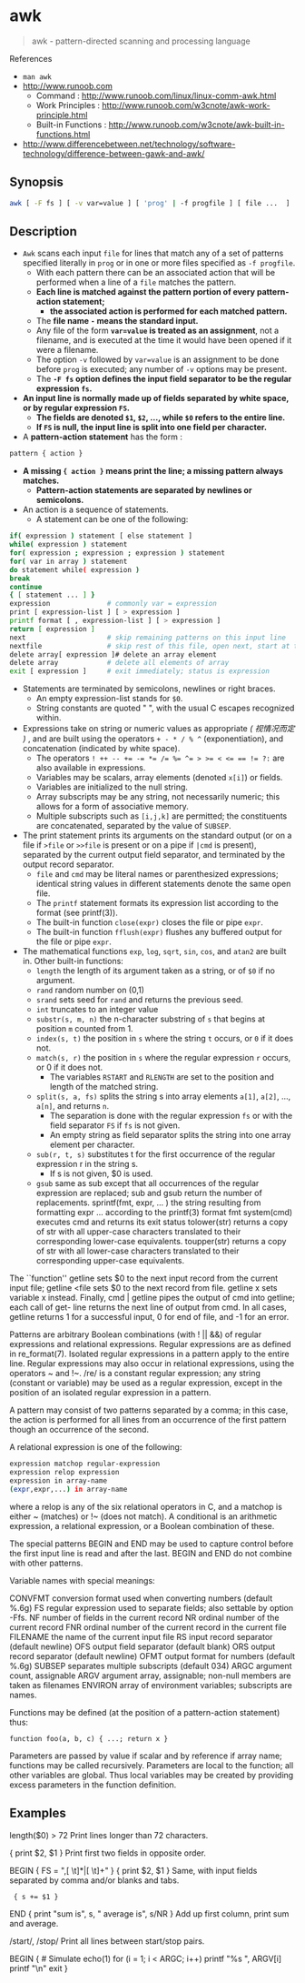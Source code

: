 # awk

> awk - pattern-directed scanning and processing language

References

- `man awk`
- http://www.runoob.com
    - Command : http://www.runoob.com/linux/linux-comm-awk.html
    - Work Principles : http://www.runoob.com/w3cnote/awk-work-principle.html
    - Built-in Functions : http://www.runoob.com/w3cnote/awk-built-in-functions.html
- http://www.differencebetween.net/technology/software-technology/difference-between-gawk-and-awk/

## Synopsis

```bash
awk [ -F fs ] [ -v var=value ] [ 'prog' | -f progfile ] [ file ...  ]
```

## Description

- `Awk`  scans  each  input  `file` for lines that match any of a set of patterns specified literally in `prog` or in one or more files specified as `-f progfile`.
    - With each pattern there can be an associated action that will be performed when a  line  of  a  `file` matches the pattern.
    - **Each line is matched against the pattern portion of every pattern-action statement;**
        - **the associated action is performed for each matched pattern.**
    - The **file name `-` means the standard input.**
    - Any file of the form **`var=value` is treated as an assignment**, not a filename, and is executed at the time it would have been opened if it were a filename.
    - The option `-v` followed by `var=value` is an assignment to be done before `prog` is executed; any number of `-v` options may be  present.
    - The  **`-F fs` option defines the input field separator to be the regular expression `fs`.**
- **An  input line is normally made up of fields separated by white space, or by regular expression `FS`.**
    - **The fields are denoted `$1`, `$2`, ..., while `$0` refers to the entire line.**
    - **If `FS` is null, the input line is split into one field per character.**
- A **pattern-action statement** has the form :

```bash
pattern { action }
```

- **A missing `{ action }` means print the line; a missing pattern always matches.**
    - **Pattern-action statements are separated  by  newlines or semicolons.**
- An action is a sequence of statements.
    - A statement can be one of the following:

```bash
if( expression ) statement [ else statement ]
while( expression ) statement
for( expression ; expression ; expression ) statement
for( var in array ) statement
do statement while( expression )
break
continue
{ [ statement ... ] }
expression              # commonly var = expression
print [ expression-list ] [ > expression ]
printf format [ , expression-list ] [ > expression ]
return [ expression ]
next                    # skip remaining patterns on this input line
nextfile                # skip rest of this file, open next, start at top
delete array[ expression ]# delete an array element
delete array            # delete all elements of array
exit [ expression ]     # exit immediately; status is expression
```

- Statements  are  terminated by semicolons, newlines or right braces.
    - An empty expression-list stands for `$0`.
    - String constants are quoted " ", with the usual C escapes recognized within.
- Expressions take on string or numeric values as  appropriate _( 视情况而定 )_ ,  and are  built  using the operators `+ - * / % ^` (exponentiation), and concatenation (indicated by white space).
    - The operators `! ++ -- += -= *= /= %= ^= > >= < <= == != ?:` are also available in expressions.
    - Variables may be scalars, array  elements  (denoted `x[i]`)  or  fields.
    - Variables are initialized to the null string.
    - Array subscripts may be any string, not necessarily numeric; this allows for a form of associative memory.
    - Multiple subscripts such as `[i,j,k]` are permitted; the constituents are concatenated, separated by the value of `SUBSEP`.
- The  print  statement  prints  its arguments on the standard output (or on a file if `>file` or `>>file` is present or on a pipe if `|cmd` is present), separated by the current output field separator, and terminated by the output record separator.
    - `file` and `cmd` may  be  literal names or parenthesized expressions; identical string values in different statements denote the same open file.
    - The `printf` statement formats its expression list according to the format (see printf(3)).
    - The  built-in  function  `close(expr)` closes the file or pipe `expr`.
    - The built-in function `fflush(expr)` flushes any buffered output for the file or pipe `expr`.
- The mathematical functions `exp`, `log`, `sqrt`, `sin`, `cos`, and `atan2` are built in. Other built-in functions:
    - `length` the length of its argument taken as a string, or of `$0` if no argument.
    - `rand` random number on (0,1)
    - `srand` sets seed for `rand` and returns the previous seed.
    - `int`  truncates to an integer value
    - `substr(s, m, n)` the n-character substring of `s` that begins at position `m` counted from 1.
    - `index(s, t)` the position in `s` where the string `t` occurs, or `0` if it does not.
    - `match(s, r)` the  position in `s` where the regular expression `r` occurs, or 0 if it does not.
        - The variables `RSTART` and `RLENGTH` are set to the position and length of the matched string.
    - `split(s, a, fs)` splits the string s into array elements `a[1]`, `a[2]`, ..., `a[n]`, and returns `n`.
        - The separation is done with  the  regular expression  `fs`  or with the field separator `FS` if `fs` is not given.
        -  An empty string as field separator splits the string into one array element per character.
    - `sub(r, t, s)` substitutes t for the first occurrence of the regular expression r in the string s.
        - If s is not given, $0 is used.
    - `gsub` same as sub except that all occurrences of the regular expression are replaced;  sub  and  gsub  return  the  number  of
        replacements.
sprintf(fmt, expr, ... )
        the string resulting from formatting expr ...  according to the printf(3) format fmt
system(cmd)
        executes cmd and returns its exit status
tolower(str)
        returns a copy of str with all upper-case characters translated to their corresponding lower-case equivalents.
toupper(str)
        returns a copy of str with all lower-case characters translated to their corresponding upper-case equivalents.

The ``function'' getline sets $0 to the next input record from the current input file; getline <file sets $0 to the next record from file.  getline x sets variable x instead.  Finally, cmd | getline pipes the output of cmd into getline; each call of  get- line  returns the next line of output from cmd.  In all cases, getline returns 1 for a successful input, 0 for end of file, and -1 for an error.

Patterns are arbitrary Boolean combinations (with ! || &&) of regular expressions and relational expressions.  Regular  expressions are as defined in re_format(7).  Isolated regular expressions in a pattern apply to the entire line.  Regular expressions may also occur in relational expressions, using the operators ~ and !~.  /re/ is a  constant  regular  expression;  any  string (constant  or variable) may be used as a regular expression, except in the position of an isolated regular expression in a pattern.

A pattern may consist of two patterns separated by a comma; in this case, the action is performed for all lines from an  occurrence of the first pattern though an occurrence of the second.

A relational expression is one of the following:

```bash
expression matchop regular-expression
expression relop expression
expression in array-name
(expr,expr,...) in array-name
```

where  a relop is any of the six relational operators in C, and a matchop is either ~ (matches) or !~ (does not match).  A conditional is an arithmetic expression, a relational expression, or a Boolean combination of these.

The special patterns BEGIN and END may be used to capture control before the first input line  is  read  and  after  the  last. BEGIN and END do not combine with other patterns.

Variable names with special meanings:

CONVFMT
       conversion format used when converting numbers (default %.6g)
FS     regular expression used to separate fields; also settable by option -Ffs.
NF     number of fields in the current record
NR     ordinal number of the current record
FNR    ordinal number of the current record in the current file
FILENAME
       the name of the current input file
RS     input record separator (default newline)
OFS    output field separator (default blank)
ORS    output record separator (default newline)
OFMT   output format for numbers (default %.6g)
SUBSEP separates multiple subscripts (default 034)
ARGC   argument count, assignable
ARGV   argument array, assignable; non-null members are taken as filenames
ENVIRON
       array of environment variables; subscripts are names.

Functions may be defined (at the position of a pattern-action statement) thus:

`function foo(a, b, c) { ...; return x }`

Parameters  are  passed by value if scalar and by reference if array name; functions may be called recursively.  Parameters are local to the function; all other variables are global.  Thus local variables may be created by providing excess  parameters  in the function definition.

## Examples

length($0) > 72
       Print lines longer than 72 characters.

{ print $2, $1 }
       Print first two fields in opposite order.

BEGIN { FS = ",[ \t]*|[ \t]+" }
      { print $2, $1 }
       Same, with input fields separated by comma and/or blanks and tabs.

     { s += $1 }
END  { print "sum is", s, " average is", s/NR }
       Add up first column, print sum and average.

/start/, /stop/
       Print all lines between start/stop pairs.

BEGIN     {    # Simulate echo(1)
     for (i = 1; i < ARGC; i++) printf "%s ", ARGV[i]
     printf "\n"
     exit }
